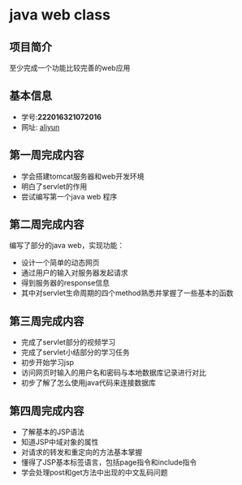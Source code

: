 #	  java web class

## 项目简介
至少完成一个功能比较完善的web应用

## 基本信息
- 学号:**222016321072016**
- 网址: [aliyun](http://120.78.138.231:8080/web/hello.html)

## 第一周完成内容
- 学会搭建tomcat服务器和web开发环境
- 明白了servlet的作用
- 尝试编写第一个java web 程序

## 第二周完成内容
编写了部分的java web，实现功能：
- 设计一个简单的动态网页
- 通过用户的输入对服务器发起请求
- 得到服务器的response信息
- 其中对servlet生命周期的四个method熟悉并掌握了一些基本的函数

## 第三周完成内容
- 完成了servlet部分的视频学习
- 完成了servlet小结部分的学习任务
- 初步开始学习jsp
- 访问网页时输入的用户名和密码与本地数据库记录进行对比
- 初步了解了怎么使用java代码来连接数据库

## 第四周完成内容
- 了解基本的JSP语法
- 知道JSP中域对象的属性
- 对请求的转发和重定向的方法基本掌握
- 懂得了JSP基本标签语言，包括page指令和include指令
- 学会处理post和get方法中出现的中文乱码问题

